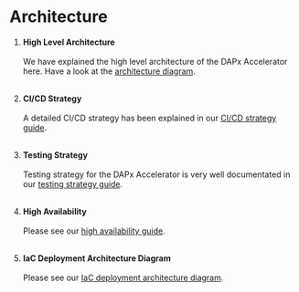 # Architecture

1. **High Level Architecture** <br/><br/>
   We have explained the high level architecture of the DAPx Accelerator here. Have a look at the [architecture diagram](../architecture/high-level-architecture.md).<br/><br/>
   
2. **CI/CD Strategy** <br/><br/>
   A detailed CI/CD strategy has been explained in our [CI/CD strategy guide](../architecture/ci-cd-strategy.md).<br/><br/>
   
3. **Testing Strategy**<br/><br/>
   Testing strategy for the DAPx Accelerator is very well documentated in our [testing strategy guide](../architecture/testing-strategy.md).<br/><br/>
   
4. **High Availability** <br/><br/>
   Please see our [high availability guide](../architecture/high-availability.md).<br/><br/>
   
5. **IaC Deployment Architecture Diagram** <br/><br/>
   Please see our [IaC deployment architecture diagram](../architecture/iac-deployment-architecture.md).<br/><br/>
   
